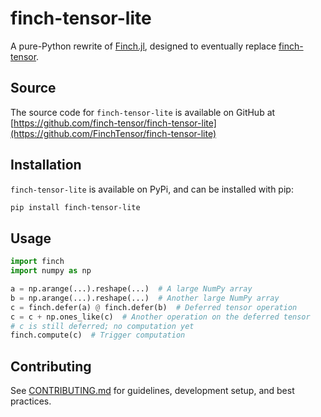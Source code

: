 # finch-tensor-lite

A pure-Python rewrite of [Finch.jl](https://github.com/finch-tensor/Finch.jl), designed to eventually replace [finch-tensor](https://pypi.org/project/finch-tensor/).

## Source
The source code for `finch-tensor-lite` is available on GitHub at [https://github.com/finch-tensor/finch-tensor-lite](https://github.com/FinchTensor/finch-tensor-lite)

## Installation

`finch-tensor-lite` is available on PyPi, and can be installed with pip:
```bash
pip install finch-tensor-lite
```

## Usage

```python
import finch
import numpy as np

a = np.arange(...).reshape(...)  # A large NumPy array
b = np.arange(...).reshape(...)  # Another large NumPy array
c = finch.defer(a) @ finch.defer(b)  # Deferred tensor operation
c = c + np.ones_like(c)  # Another operation on the deferred tensor
# c is still deferred; no computation yet
finch.compute(c)  # Trigger computation
```

## Contributing
See [CONTRIBUTING.md](CONTRIBUTING.md) for guidelines, development setup, and best practices.
